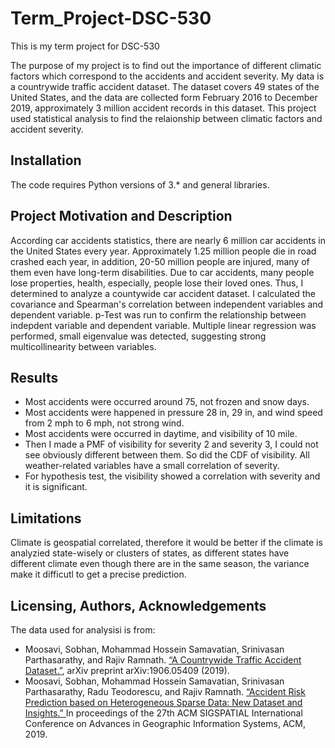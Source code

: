 # Term_Project-DSC-530

This is my term project for DSC-530

The purpose of my project is to find out the importance of different climatic factors which correspond to the accidents and accident severity. My data is a countrywide traffic accident dataset. The dataset covers 49 states of the United States, and the data are collected form February 2016 to December 2019, approximately 3 million accident records in this dataset. This project used statistical analysis to find the relaionship between climatic factors and accident severity. 

## Installation
The code requires Python versions of 3.* and general libraries.

## Project Motivation and Description
According car accidents statistics, there are nearly 6 million car accidents in the United States every year. Approximately 1.25 million people die in road crashed each year, in addition, 20-50 million people are injured, many of them even have long-term disabilities. Due to car accidents, many people lose properties, health, especially, people lose their loved ones. Thus, I determined to analyze a countywide car accident dataset. I calculated the covariance and Spearman's correlation between independent variables and dependent variable. p-Test was run to confirm the relationship between indepdent variable and dependent variable. Multiple linear regression was performed, small eigenvalue was detected, suggesting strong multicollinearity between variables.  

## Results
* Most accidents were occurred around 75, not frozen and snow days.
* Most accidents were happened in pressure 28 in, 29 in, and wind speed from 2 mph to 6 mph, not strong wind.
* Most accidents were occurred in daytime, and visibility of 10 mile.
* Then I made a PMF of visibility for severity 2 and severity 3, I could not see obviously different between them. So did the CDF of visibility. All weather-related variables have a small correlation of severity. 
* For hypothesis test, the visibility showed a correlation with severity and it is significant.  

## Limitations
Climate is geospatial correlated, therefore it would be better if the climate is analyzied state-wisely or clusters of states, as different states have different climate even though there are in the same season, the variance make it difficutl to get a precise prediction.

## Licensing, Authors, Acknowledgements
The data used for analysisi is from:
* Moosavi, Sobhan, Mohammad Hossein Samavatian, Srinivasan Parthasarathy, and Rajiv Ramnath. [“A Countrywide Traffic Accident Dataset.”](https://arxiv.org/abs/1906.05409), arXiv preprint arXiv:1906.05409 (2019).
* Moosavi, Sobhan, Mohammad Hossein Samavatian, Srinivasan Parthasarathy, Radu Teodorescu, and Rajiv Ramnath. [“Accident Risk Prediction based on Heterogeneous Sparse Data: New Dataset and Insights.” ](https://arxiv.org/abs/1909.09638) In proceedings of the 27th ACM SIGSPATIAL International Conference on Advances in Geographic Information Systems, ACM, 2019.
